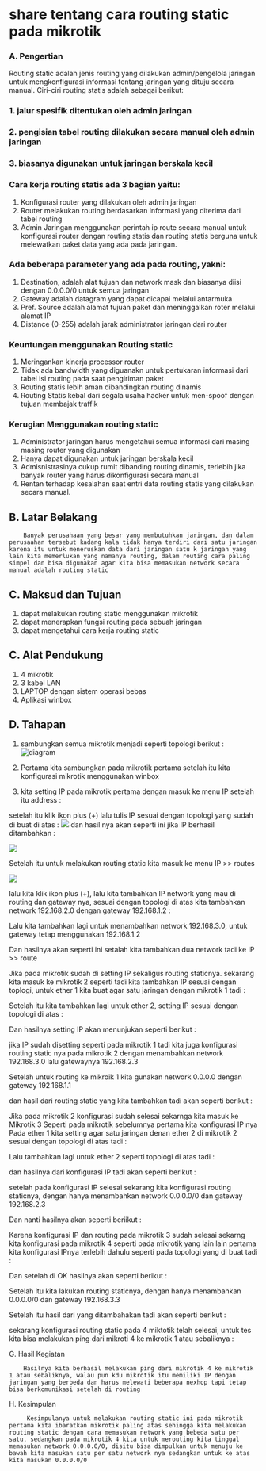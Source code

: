 # share tentang cara routing static pada mikrotik
### A. Pengertian

Routing static adalah jenis routing yang dilakukan admin/pengelola jaringan untuk mengkonfigurasi informasi tentang jaringan yang dituju secara manual. Ciri-ciri routing statis adalah sebagai berikut:

### 1. jalur spesifik ditentukan oleh admin jaringan
### 2. pengisian tabel routing dilakukan secara manual oleh admin jaringan
### 3. biasanya digunakan untuk jaringan berskala kecil

### Cara kerja routing statis ada 3 bagian yaitu:
1. Konfigurasi router yang dilakukan oleh admin jaringan
2. Router melakukan routing berdasarkan informasi yang diterima dari tabel routing
3. Admin Jaringan menggunakan perintah ip route secara manual untuk konfigurasi router dengan routing statis dan routing statis berguna untuk melewatkan paket data yang ada pada jaringan.

### Ada beberapa parameter yang ada pada routing, yakni:
1. Destination, adalah alat tujuan dan network mask dan biasanya diisi dengan 0.0.0.0/0 untuk semua jaringan
2. Gateway adalah datagram yang dapat dicapai melalui antarmuka
3. Pref. Source adalah alamat tujuan paket dan meninggalkan roter melalui alamat IP
4. Distance (0-255) adalah jarak administrator jaringan dari router

### Keuntungan menggunakan Routing static
1. Meringankan kinerja processor router
2. Tidak ada bandwidth yang diguanakn untuk pertukaran informasi dari tabel isi routing pada saat pengiriman paket
3. Routing statis lebih aman dibandingkan routing dinamis
4. Routing Statis kebal dari segala usaha hacker untuk men-spoof dengan tujuan membajak traffik

### Kerugian Menggunakan routing static
1. Administrator jaringan harus mengetahui semua informasi dari masing masing router yang digunakan
2. Hanya dapat digunakan untuk jaringan berskala kecil
3. Admisnistrasinya cukup rumit dibanding routing dinamis, terlebih jika banyak router yang harus dikonfigurasi secara manual
4. Rentan terhadap kesalahan saat entri data routing statis yang dilakukan secara manual.


## B. Latar Belakang

        Banyak perusahaan yang besar yang membutuhkan jaringan, dan dalam perusaahan tersebut kadang kala tidak hanya terdiri dari satu jaringan karena itu untuk meneruskan data dari jaringan satu k jaringan yang lain kita memerlukan yang namanya routing, dalam routing cara paling simpel dan bisa digunakan agar kita bisa memasukan network secara manual adalah routing static

## C. Maksud dan Tujuan

1. dapat melakukan routing static menggunakan mikrotik
2. dapat menerapkan fungsi routing pada sebuah jaringan
3. dapat mengetahui cara kerja routing static

## C. Alat Pendukung
1. 4 mikrotik 
2. 3 kabel LAN
3. LAPTOP dengan sistem operasi bebas 
4. Aplikasi winbox

## D. Tahapan 
1. sambungkan semua mikrotik menjadi seperti topologi berikut :
   ![diagram](https://1.bp.blogspot.com/-R5zLF7qE_qg/V9GAmo26xdI/AAAAAAAAB3E/bjqKCeSfIs0oHPoWg9qNZsI2na51rmRDACLcB/s1600/Diagram2.png)   
2. Pertama kita sambungkan pada mikrotik pertama setelah itu kita konfigurasi mikrotik menggunakan winbox

3. kita setting IP pada mikrotik pertama dengan masuk ke menu IP setelah itu address :

setelah itu klik ikon plus (+) lalu tulis IP sesuai dengan topologi yang sudah di buat di atas :
![](https://3.bp.blogspot.com/-Z8j8mzYQEqc/V9GBmHBcZfI/AAAAAAAAB3Q/5dNRLoT71FAsGEzvRyVn3O_YqBLnOOJXQCLcB/s1600/Screenshot%2Bfrom%2B2016-09-08%2B13-46-34.png)
dan hasil nya akan seperti ini jika IP berhasil ditambahkan :

![](https://4.bp.blogspot.com/-rh7HR5myo4s/V9GCAGnm6nI/AAAAAAAAB3U/mdggy6feRWkoQ5GoNri1NPRVsmAT5J0tgCLcB/s1600/Screenshot%2Bfrom%2B2016-09-08%2B13-11-28.png)

Setelah itu untuk melakukan routing static kita masuk ke menu IP >> routes 

![](https://1.bp.blogspot.com/-HXWEuqqD6hg/V9GDAMts8qI/AAAAAAAAB3k/2_BqQpp4Gqc0PPdem6dm6TRb3CHRAj5zQCLcB/s1600/Screenshot%2Bfrom%2B2016-09-08%2B13-50-01.png)
 
lalu kita klik ikon plus (+), lalu kita tambahkan IP network yang mau di routing dan gateway nya, sesuai dengan topologi di atas kita tambahkan network 192.168.2.0 dengan gateway 192.168.1.2 :

Lalu kita tambahkan lagi untuk menambahkan network 192.168.3.0, untuk gateway tetap menggunakan 192.168.1.2

Dan hasilnya akan seperti ini setalah kita tambahkan dua network tadi ke IP >> route

Jika pada mikrotik sudah di setting IP sekaligus routing staticnya. sekarang kita masuk ke mikrotik 2
seperti tadi kita tambahkan IP sesuai dengan toplogi, untuk ether 1 kita buat agar satu jaringan dengan mikrotik 1 tadi :

Setelah itu kita tambahkan lagi untuk ether 2, setting IP sesuai dengan topologi di atas :

Dan hasilnya setting IP akan menunjukan seperti berikut :

jika IP sudah disetting seperti pada mikrotik 1 tadi kita juga konfigurasi routing static nya pada mikrotik 2 dengan menambahkan network 192.168.3.0 lalu gatewaynya 192.168.2.3

Setelah untuk routing ke mikroik 1 kita gunakan network 0.0.0.0 dengan gateway 192.168.1.1

dan hasil dari routing static yang kita tambahkan tadi akan seperti berikut :

Jika pada mikrotik 2 konfigurasi sudah selesai sekarnga kita masuk ke Mikrotik 3
Seperti pada mikrotik sebelumnya pertama kita konfigurasi IP nya
Pada ether 1 kita setting agar satu jaringan denan ether 2 di mikrotik 2 sesuai dengan topologi di atas tadi :
 

 Lalu tambahkan lagi untuk ether 2 seperti topologi di atas tadi :

dan hasilnya dari konfigurasi IP tadi akan seperti berikut :

setelah pada konfigurasi IP selesai sekarang kita konfigurasi routing staticnya, dengan hanya menambahkan network 0.0.0.0/0 dan gateway 192.168.2.3

Dan nanti hasilnya akan seperti beriikut :

Karena konfigurasi IP dan routing pada mikrotik 3 sudah selesai sekarng kita konfigurasi pada mikrotik 4
seperti pada mikrotik yang lain lain pertama kita konfigurasi IPnya terlebih dahulu seperti pada topologi yang di buat tadi :

Dan setelah di OK hasilnya akan seperti berikut :
 

Setelah itu kita lakukan routing staticnya, dengan hanya menambahkan 0.0.0.0/0 dan gateway 192.168.3.3

Setelah itu hasil dari yang ditambahakan tadi akan seperti berikut :

sekarang konfigurasi routing static pada 4 miktotik telah selesai, untuk tes kita bisa melakukan ping dari mikroti 4 ke mikrotik 1 atau sebaliknya :






G. Hasil Kegiatan

        Hasilnya kita berhasil melakukan ping dari mikrotik 4 ke mikrotik 1 atau sebaliknya, walau pun kdu mikrotik itu memiliki IP dengan jaringan yang berbeda dan harus melewati beberapa nexhop tapi tetap bisa berkomunikasi setelah di routing



H. Kesimpulan

         Kesimpulanya untuk melakukan routing static ini pada mikrotik pertama kita ibaratkan mikrotik paling atas sehingga kita melakukan routing static dengan cara memasukan network yang bebeda satu per satu, sedangkan pada mikrotik 4 kita untuk merouting kita tinggal memasukan network 0.0.0.0/0, disitu bisa dimpulkan untuk menuju ke bawah kita masukan satu per satu network nya sedangkan untuk ke atas kita masukan 0.0.0.0/0

